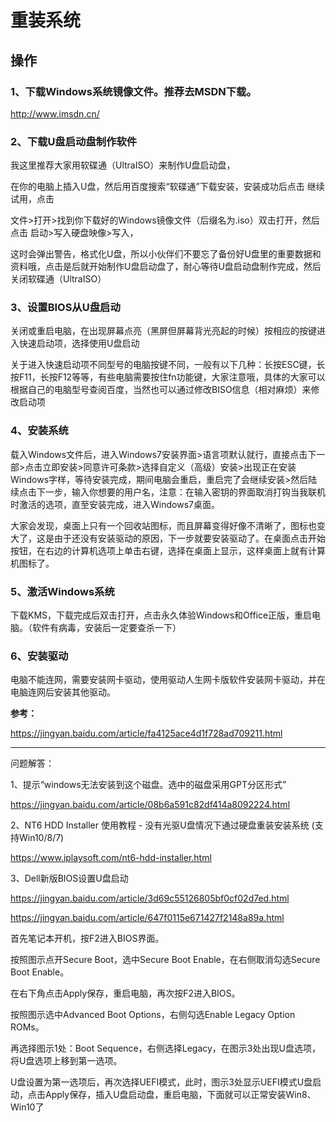 # 重装系统

## 操作

### 1、下载Windows系统镜像文件。推荐去MSDN下载。

<http://www.imsdn.cn/>

### 2、下载U盘启动盘制作软件

我这里推荐大家用软碟通（UltraISO）来制作U盘启动盘，

在你的电脑上插入U盘，然后用百度搜索“软碟通”下载安装，安装成功后点击 继续试用，点击

文件>打开>找到你下载好的Windows镜像文件（后缀名为.iso）双击打开，然后点击  启动>写入硬盘映像>写入，

这时会弹出警告，格式化U盘，所以小伙伴们不要忘了备份好U盘里的重要数据和资料哦，点击是后就开始制作U盘启动盘了，耐心等待U盘启动盘制作完成，然后关闭软碟通（UltraISO）

### 3、设置BIOS从U盘启动

关闭或重启电脑，在出现屏幕点亮（黑屏但屏幕背光亮起的时候）按相应的按键进入快速启动项，选择使用U盘启动

关于进入快速启动项不同型号的电脑按键不同，一般有以下几种：长按ESC键，长按F11，长按F12等等，有些电脑需要按住fn功能键，大家注意哦，具体的大家可以根据自己的电脑型号查阅百度，当然也可以通过修改BISO信息（相对麻烦）来修改启动项

### 4、安装系统

载入Windows文件后，进入Windows7安装界面>语言项默认就行，直接点击下一部>点击立即安装>同意许可条款>选择自定义（高级）安装>出现正在安装Windows字样，等待安装完成，期间电脑会重启，重启完了会继续安装>然后陆续点击下一步，输入你想要的用户名，注意：在输入密钥的界面取消打钩当我联机时激活的选项，直至安装完成，进入Windows7桌面。

大家会发现，桌面上只有一个回收站图标，而且屏幕变得好像不清晰了，图标也变大了，这是由于还没有安装驱动的原因，下一步就要安装驱动了。在桌面点击开始按钮，在右边的计算机选项上单击右键，选择在桌面上显示，这样桌面上就有计算机图标了。

### 5、激活Windows系统

下载KMS，下载完成后双击打开，点击永久体验Windows和Office正版，重启电脑。（软件有病毒，安装后一定要查杀一下）

### 6、安装驱动

电脑不能连网，需要安装网卡驱动，使用驱动人生网卡版软件安装网卡驱动，并在电脑连网后安装其他驱动。

**参考：**

<https://jingyan.baidu.com/article/fa4125ace4d1f728ad709211.html>

---

问题解答：

1、提示“windows无法安装到这个磁盘。选中的磁盘采用GPT分区形式”

<https://jingyan.baidu.com/article/08b6a591c82df414a8092224.html>

2、NT6 HDD Installer 使用教程 - 没有光驱U盘情况下通过硬盘重装安装系统 (支持Win10/8/7)

<https://www.iplaysoft.com/nt6-hdd-installer.html>

3、Dell新版BIOS设置U盘启动

<https://jingyan.baidu.com/article/3d69c55126805bf0cf02d7ed.html>

<https://jingyan.baidu.com/article/647f0115e671427f2148a89a.html>

首先笔记本开机，按F2进入BIOS界面。

按照图示点开Secure Boot，选中Secure Boot Enable，在右侧取消勾选Secure Boot Enable。

在右下角点击Apply保存，重启电脑，再次按F2进入BIOS。

按照图示选中Advanced Boot Options，右侧勾选Enable Legacy Option ROMs。

再选择图示1处：Boot Sequence，右侧选择Legacy，在图示3处出现U盘选项，将U盘选项上移到第一选项。

U盘设置为第一选项后，再次选择UEFI模式，此时，图示3处显示UEFI模式U盘启动，点击Apply保存，插入U盘启动盘，重启电脑，下面就可以正常安装Win8、Win10了
